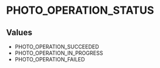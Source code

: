 # PHOTO_OPERATION_STATUS

## Values
* PHOTO_OPERATION_SUCCEEDED
* PHOTO_OPERATION_IN_PROGRESS
* PHOTO_OPERATION_FAILED